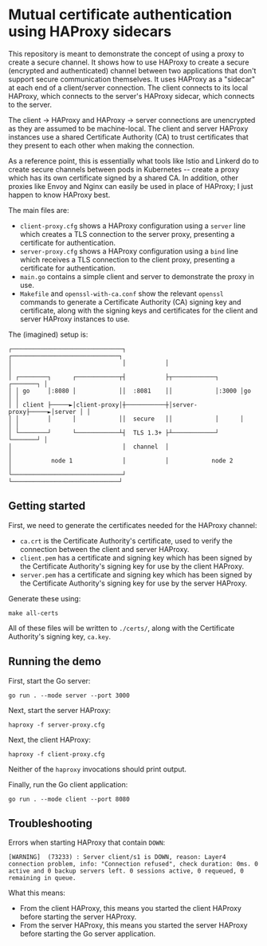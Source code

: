 # Mutual certificate authentication using HAProxy sidecars

This repository is meant to demonstrate the concept of using a proxy to create a
secure channel. It shows how to use HAProxy to create a secure (encrypted and
authenticated) channel between two applications that don't support secure
communication themselves. It uses HAProxy as a "sidecar" at each end of a
client/server connection. The client connects to its local HAProxy, which
connects to the server's HAProxy sidecar, which connects to the server.

The client -> HAProxy and HAProxy -> server connections are unencrypted as they
are assumed to be machine-local. The client and server HAProxy instances use
a shared Certificate Authority (CA) to trust certificates that they present
to each other when making the connection.

As a reference point, this is essentially what tools like Istio and Linkerd
do to create secure channels between pods in Kubernetes -- create a proxy which
has its own certificate signed by a shared CA. In addition, other proxies like
Envoy and Nginx can easily be used in place of HAProxy; I just happen to know
HAProxy best.

The main files are:

- `client-proxy.cfg` shows a HAProxy configuration using a `server` line which
    creates a TLS connection to the server proxy, presenting a certificate
    for authentication.
- `server-proxy.cfg` shows a HAProxy configuration using a `bind` line which
    receives a TLS connection to the client proxy, presenting a certificate
    for authentication.
- `main.go` contains a simple client and server to demonstrate the proxy in use.
- `Makefile` and `openssl-with-ca.conf` show the relevant `openssl` commands
    to generate a Certificate Authority (CA) signing key and certificate, along
    with the signing keys and certificates for the client and server HAProxy
    instances to use.

The (imagined) setup is:

```
┌───────────────────────────────┐           ┌──────────────────────────────┐
│                               │           │                              │
│ ┌────────┐      ┌────────────┬┤           ├┬────────────┐      ┌───────┐ │
│ │ go     │:8080 │            ││  :8081    ││            │:3000 │go     │ │
│ │ client ├─────►│client-proxy│┼───────────┼│server-proxy├─────►│server │ │
│ │        │      │            ││  secure   ││            │      │       │ │
│ └────────┘      └────────────┴┤  TLS 1.3+ ├┴────────────┘      └───────┘ │
│                               │  channel  │                              │
│           node 1              │           │            node 2            │
└───────────────────────────────┘           └──────────────────────────────┘
```

## Getting started

First, we need to generate the certificates needed for the HAProxy channel:

- `ca.crt` is the Certificate Authority's certificate, used to verify the
    connection between the client and server HAProxy.
- `client.pem` has a certificate and signing key which has been signed by the
    Certificate Authority's signing key for use by the client HAProxy.
- `server.pem` has a certificate and signing key which has been signed by the
    Certificate Authority's signing key for use by the server HAProxy.

Generate these using:

```
make all-certs
```

All of these files will be written to `./certs/`, along with the Certificate
Authority's signing key, `ca.key`.

## Running the demo

First, start the Go server:

```
go run . --mode server --port 3000
```

Next, start the server HAProxy:

```
haproxy -f server-proxy.cfg
```

Next, the client HAProxy:

```
haproxy -f client-proxy.cfg
```

Neither of the `haproxy` invocations should print output.

Finally, run the Go client application:

```
go run . --mode client --port 8080
```

## Troubleshooting

Errors when starting HAProxy that contain `DOWN`:

```
[WARNING]  (73233) : Server client/s1 is DOWN, reason: Layer4 connection problem, info: "Connection refused", check duration: 0ms. 0 active and 0 backup servers left. 0 sessions active, 0 requeued, 0 remaining in queue.
```

What this means:

- From the client HAProxy, this means you started the client HAProxy before
    starting the server HAProxy.
- From the server HAProxy, this means you started the server HAProxy before
    starting the Go server application.
